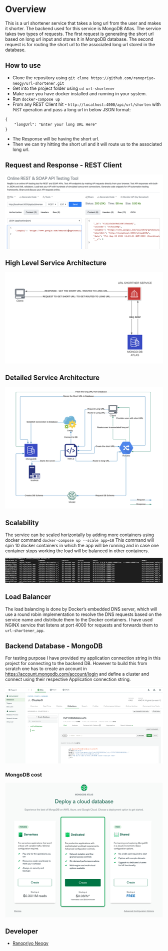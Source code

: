 # Overview

This is a url shortener service that takes a long url from the user and makes it shorter. The backend used for this service is MongoDB Atlas. The service takes two types of requests. The first request is generating the short url based on long url input and stores it in MongoDB database. The second request is for routing the short url to the associated long url stored in the database.

## How to use

- Clone the repository using `git clone https://github.com/ranopriyo-neogy/url-shortener.git`
- Get into the project folder using `cd url-shortener`
- Make sure you have docker installed and running in your system. 
- Run `docker-compose up` 
- From any REST Client hit - `http://localhost:4000/api/url/shorten` with `POST` operation and pass a long url in below JSON format:
```
{
    "longUrl": "Enter your long URL Here"
}
```
- The Response will be having the short url.
- Then we can try hitting the short url and it will route us to the associated long url.

## Request and Response - REST Client

![](./architecture/rest_client.png)

## High Level Service Architecture

![](./architecture/Highlevel.png)

## Detailed Service Architecture

![](./architecture/detailed-image.png)

## Scalability

The service can be scaled horizontally by adding more containers using docker command `docker-compose up --scale app=10`
This command will spin 10 docker containers in which the app will be running and in case one container stops working the load will be balanced in other containers.

![](./architecture/containers.png)

## Load Balancer

The load balancing is done by Docker’s embedded DNS server, which will use a round robin implementation to resolve the DNS requests based on the service name and distribute them to the Docker containers. I have used NGINX service that listens at port 4000 for requests and forwards them to `url-shortener_app`. 

## Backend Database - MongoDB 

For testing purpose I have provided my application connection string in this project for connecting to the backend DB. However to build this from scratch one has to create an account in https://account.mongodb.com/account/login and define a cluster and connect using their respective Application connection string.

![](./architecture/MongoDB.png)

### MongoDB cost

![](./architecture/mongodb_cost.png)

## Developer

- [Ranopriyo Neogy](https://github.com/ranopriyo-neogy)

